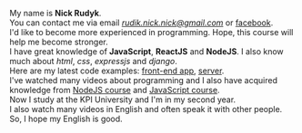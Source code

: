 My name is **Nick Rudyk**.  
You can contact me via email *rudik.nick.nick@gmail.com* or [facebook](https://www.facebook.com/nick.ryduk).  
I'd like to become more experienced in programming. Hope, this course will help me become stronger.  
I have great knowledge of **JavaScript**, **ReactJS** and **NodeJS**. I also know much about _html_, _css_, _expressjs_ and _django_.  
Here are my latest code examples: [front-end app](https://github.com/Destaby/Chuck-Norris-Jokes), [server](https://github.com/Destaby/Useless-Server).  
I've watched many videos about programming and I also have acquired knowledge from [NodeJS course](https://habr.com/ru/post/485294/) and [JavaScript course](https://habr.com/ru/post/464023/).  
Now I study at the KPI University and I'm in my second year.  
I also watch many videos in English and often speak it with other people. So, I hope my English is good.
